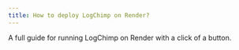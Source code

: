 ```yaml
---
title: How to deploy LogChimp on Render?
---
```


A full guide for running LogChimp on Render with a click of a button.
